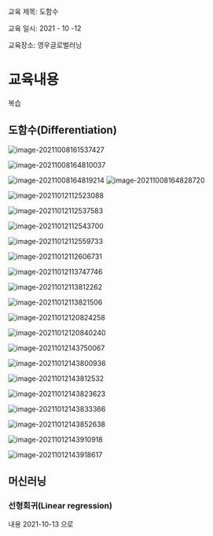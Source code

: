 교육 제목:  도함수

교육 일시: 2021 - 10 -12

교육장소: 영우글로벌러닝

# 교육내용

복습

## 도함수(Differentiation)

![image-20211008161537427](img/image-20211008161537427.png)

![image-20211008164810037](img/image-20211008164810037.png)

![image-20211008164819214](img/image-20211008164819214.png)
![image-20211008164828720](img/image-20211008164828720.png)

![image-20211012112523088](img/image-20211012112523088.png)

![image-20211012112537583](img/image-20211012112537583.png)

![image-20211012112543700](img/image-20211012112543700.png)

![image-20211012112559733](img/image-20211012112559733.png)

![image-20211012112606731](img/image-20211012112606731.png)



![image-20211012113747746](img/image-20211012113747746.png)



![image-20211012113812262](img/image-20211012113812262.png)



![image-20211012113821506](img/image-20211012113821506.png)

![image-20211012120824258](img/image-20211012120824258.png)

![image-20211012120840240](img/image-20211012120840240.png)

![image-20211012143750067](img/image-20211012143750067.png)

![image-20211012143800936](img/image-20211012143800936.png)

![image-20211012143812532](img/image-20211012143812532.png)

![image-20211012143823623](img/image-20211012143823623.png)

![image-20211012143833366](img/image-20211012143833366.png)

![image-20211012143852638](img/image-20211012143852638.png)

![image-20211012143910918](img/image-20211012143910918.png)

![image-20211012143918617](img/image-20211012143918617.png)









## 머신러닝

### 선형회귀(Linear regression)

내용 2021-10-13 으로 
